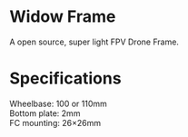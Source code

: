 # Widow Frame

A open source, super light FPV Drone Frame.


# Specifications

Wheelbase: 100 or 110mm<br>
Bottom plate: 2mm<br>
FC mounting: 26×26mm<br>

